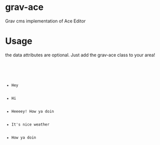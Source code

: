 # grav-ace
Grav cms implementation of Ace Editor




# Usage
the data attributes are optional. Just add the grav-ace class to your area!

  <pre><code class="grav-ace" data-theme="monokai" data-language="html" >
    <ul>
    	<li>Hey</li>
    	<li>Hi</li>
    	<li>Heeeey! How ya doin</li>
    	<li>It's nice weather</li>
    	<li>How ya doin</li>
    </ul>
  </code></pre>


